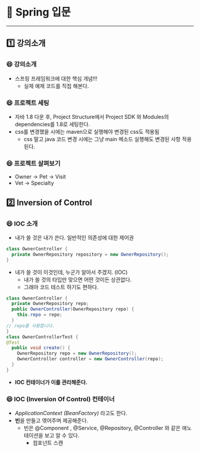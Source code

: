 # :cherry_blossom: Spring 입문

---

## :one: 강의소개

### :smile: 강의소개

- 스프링 프레임워크에 대한 핵심 개념!!!
  - 실제 예제 코드를 직접 해본다.

### :smile: 프로젝트 세팅

- 자바 1.8 다운 후, Project Structure에서 Project SDK 와 Modules의 dependencies를 1.8로 세팅한다.
- css를 변경했을 시에는 maven으로 실행해야 변경된 css도 적용됨
  - css 말고 java 코드 변경 시에는 그냥 main 메소드 실행해도 변경된 사항 적용된다.

### :smile: 프로젝트 살펴보기

- Owner -> Pet -> Visit
- Vet -> Specialty

## :two: Inversion of Control

### :smile: IOC 소개

- 내가 쓸 것은 내가 쓴다. 일반적인 의존성에 대한 제어권

```java
class OwnerController {
  private OwnerRepository repository = new OwnerRepository();
}
```

- 내가 쓸 것이 이것인데, 누군가 알아서 주겠지. (IOC)
  - 내가 쓸 것의 타입만 맞으면 어떤 것이든 상관없다.
  - 그래야 코드 테스트 하기도 편하다.
```java
class OwnerController {
  private OwnerRepository repo;
  public OwnerController(OwnerRepository repo) {
    this.repo = repo;
  }
// repo를 사용합니다.
}
class OwnerControllerTest {
@Test
  public void create() {
    OwnerRepository repo = new OwnerRepository();
    OwnerController controller = new OwnerController(repo);
  }
}
```
- **IOC 컨테이너가 이를 관리해준다.**

### :smile: IOC (Inversion Of Control) 컨테이너

- *ApplicationContext (BeanFactory)* 라고도 한다.
- **빈**을 만들고 엮어주며 제공해준다.
  - 빈은 @Component , @Service, @Repository, @Controller 와 같은 애노테이션을 보고 알 수 있다.
    - 컴포넌트 스캔
 
